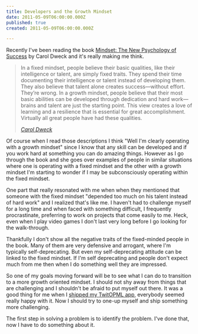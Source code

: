 ```yaml
---
title: Developers and the Growth Mindset
date: 2011-05-09T06:00:00.000Z
published: true
created: 2011-05-09T06:00:00.000Z

---
```


Recently I've been reading the book [Mindset: The New Psychology of Success](https://www.amazon.com/Mindset-Psychology-Carol-S-Dweck/dp/0345472322) by Carol Dweck and it's really making me think.

> In a fixed mindset, people believe their basic qualities, like their  intelligence or talent, are simply fixed traits. They spend their time  documenting their intelligence or talent instead of developing them.  They also believe that talent alone creates success—without effort.  They’re wrong.
> In a growth mindset, people believe that their most basic  abilities can be developed through dedication and hard work—brains and  talent are just the starting point. This view creates a love of learning  and a resilience that is essential for great accomplishment. Virtually  all great people have had these qualities.
>
> <cite>[Carol Dweck](https://web.archive.org/web/20190905050915/https://mindsetonline.com/whatisit/about/index.html)</cite>

Of course when I read those descriptions I think "Well I'm clearly operating with a growth mindset" since I know that any skill can be developed and if you work hard at something you can do amazing things.  However as I go through the book and she goes over examples of people in similar situations where one is operating with a fixed mindset and the other with a growth mindset I'm starting to wonder if I may be subconsciously operating within the fixed mindset.

One part that really resonated with me when when they mentioned that someone with the fixed mindset "depended too much on his talent instead of hard work" and I realized that's like me.  I haven't had to challenge myself for a long time and when faced with something difficult, I frequently procrastinate, preferring to work on projects that come easily to me.  Heck, even when I play video games I don't last very long before I go looking for the walk-through.

Thankfully I don't show all the negative traits of the fixed-minded people in the book.  Many of them are very defensive and arrogant, where I'm typically self-deprecating.  But even my self-deprecating attitude can be linked to the fixed mindset.  If I'm self deprecating and people don't expect much from me then when I do something well they are impressed.

So one of my goals moving forward will be to see what I can do to transition to a more growth oriented mindset.  I should not shy away from things that are challenging and I shouldn't be afraid to put myself out there. It was a good thing for me when I [shipped my TwitOPML app](/essays/shipping-is-scary/), everybody seemed really happy with it.  Now I should try to one-up myself and ship something more challenging.

The first step in solving a problem is to identify the problem.  I've done that, now I have to do something about it.

